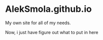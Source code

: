 # AlekSmola.github.io
My own site for all of my needs.

Now, i just have figure out what to put in here
